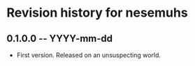 # Revision history for nesemuhs

## 0.1.0.0 -- YYYY-mm-dd

* First version. Released on an unsuspecting world.
